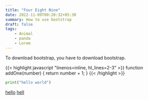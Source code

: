 ```yaml
---
title: "Four Eight Nine"
date: 2022-11-09T00:20:32+05:30
summary: How to use bootstrap
draft: false
tags:
    - Animal
    - panda
    - Lorem
---
```

To download bootstrap, you have to download bootstrap.

{{< highlight javascript "linenos=inline, hl_lines=2-3" >}}
function addOne(number) {
    return number + 1;
}
{{< /highlight >}}

```python {linenos=inline, path="layouts/_default/_markup/render-codeblock.html"}
print("hello world")
```
[hello](/posts)
[hell](http://google.com)
